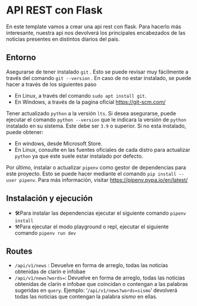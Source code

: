 # API REST con Flask

En este template vamos a crear una api rest con flask. Para hacerlo más interesante, nuestra api nos devolverá los principales encabezados de las noticias presentes en distintos diarios del país.

## Entorno

Asegurarse de tener instalado `git` . Esto se puede revisar muy fácilmente a través del comando `git --version` . En caso de no estar instalado, se puede hacer a través de los siguientes paso

- En Linux, a través del comando `sudo apt install git`.
- En Windows, a través de la pagina oficial https://git-scm.com/

Tener actualizado `python` a la versión `lts`. Si desea asegurarse, puede ejecutar el comando `python --version` que le indicara la versión de `python` instalado en su sistema. Este debe ser `3.9` o superior. Si no esta instalado, puede obtener:

- En windows, desde Microsoft Store.
- En Linux, consulte en las fuentes oficiales de cada distro para actualizar `python` ya que este suele estar instalado por defecto.

Por último, instalar o actualizar `pipenv` como gestor de dependencias para este proyecto. Esto se puede hacer mediante el comando `pip install --user pipenv`. Para más información, visitar https://pipenv.pypa.io/en/latest/

## Instalación y ejecución

- 🛠Para instalar las dependencias ejecutar el siguiente comando `pipenv install`
- ⚒Para ejecutar el modo playground o repl, ejecutar el siguiente comando `pipenv run dev`

## Routes

- `/api/v1/news` : Devuelve en forma de arreglo, todas las noticias obtenidas de clarín e infobae
- `/api/v1/news?words=`: Devuelve en forma de arreglo, todas las noticias obtenidas de clarín e infobae que coincidan o contengan a las palabras sugeridas en `query`. Ejemplo: ‘`/api/v1/news?words=sismo`’ devolverá todas las noticias que contengan la palabra _sismo_ en ellas.
